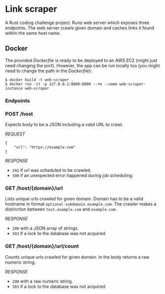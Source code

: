 # Link scraper

A Rust coding challenge project. Runs web server which exposes three endpoints. The web server crawls given domain and caches links it found within the same host name.

## Docker

The provided *Dockerfile* is ready to be deployed to an AWS EC2 (might just need changing the port). However, the app can be run locally too (you might need to change the path in the *Dockerfile*):

```
$ docker build -t web-scraper .
$ docker run -it -p 127.0.0.1:8000:8000 --rm --name web-scraper-instance web-scraper
```

### Endpoints

### POST /host

Expects body to be a JSON including a valid URL to crawl.

_REQUEST_

```
{
	"url": "https://example.com"
}
```

_RESPONSE_

* `202` if url was scheduled to be crawled.
* `500` if an unexpected error happened during job scheduling.

### GET /host/{domain}/url

Lists unique urls crawled for given domain. Domain has to be a valid hostname in format `optional-subdomain.example.com`. The crawler makes a distinction between `test.example.com` and `example.com`.

_RESPONSE_

* `200` with a JSON array of strings.
* `503` if a lock to the database was not acquired.

### GET /host/{domain}/url/count

Counts unique urls crawled for given domain. In the body returns a raw numeric string.

_RESPONSE_

* `200` with a raw numeric string.
* `503` if a lock to the database was not acquired.
